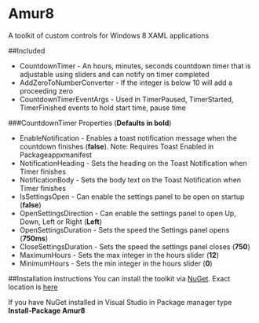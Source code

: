 Amur8
=====

A toolkit of custom controls for Windows 8 XAML applications

##Included

* CountdownTimer - An hours, minutes, seconds countdown timer that is adjustable using sliders and can notify on timer    completed
* AddZeroToNumberConverter - If the integer is below 10 will add a proceeding zero
* CountdownTimerEventArgs - Used in TimerPaused, TimerStarted, TimerFinished events to hold start time, pause time

###CountdownTimer Properties (**Defaults in bold**)

* EnableNotification - Enables a toast notification message when the countdown finishes (**false**).
                     Note: Requires Toast Enabled in Packageappxmanifest
* NotificationHeading - Sets the heading on the Toast Notification when Timer finishes
* NotificationBody - Sets the body text on the Toast Notification when Timer finishes
* IsSettingsOpen - Can enable the settings panel to be open on startup (**false**)
* OpenSettingsDirection - Can enable the settings panel to open Up, Down, Left or Right (**Left**)
* OpenSettingsDuration - Sets the speed the Settings panel opens (**750ms**)
* CloseSettingsDuration - Sets the speed the settings panel closes (**750**)
* MaximumHours - Sets the max integer in the hours slider (**12**)
* MinimumHours - Sets the min integer in the hours slider (**0**)

##Installation instructions
You can install the toolkit via [NuGet](https://www.nuget.org/). Exact location is [here](https://www.nuget.org/packages/Amur8/)

If you have NuGet installed in Visual Studio in Package manager type **Install-Package Amur8**
